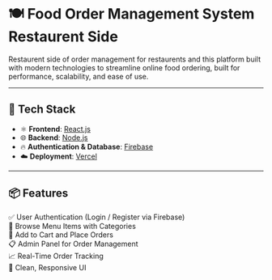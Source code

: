 # 🍽️  Food Order Management System Restaurent Side

Restaurent side of order management for restaurents and this platform built with modern technologies to streamline online food ordering, built for performance, scalability, and ease of use.


---

## 🔧 Tech Stack

- ⚛️ **Frontend**: [React.js](https://reactjs.org/)
- 🌐 **Backend**: [Node.js](https://nodejs.org/)
- 🔥 **Authentication & Database**: [Firebase](https://firebase.google.com/)
- ☁️ **Deployment**: [Vercel](https://vercel.com/)

---

## 📦 Features

✅ User Authentication (Login / Register via Firebase)  
🍔 Browse Menu Items with Categories  
🛒 Add to Cart and Place Orders  
📋 Admin Panel for Order Management  
📈 Real-Time Order Tracking  
🎨 Clean, Responsive UI


